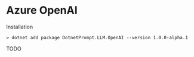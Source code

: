 # Azure OpenAI

Installation

```
> dotnet add package DotnetPrompt.LLM.OpenAI --version 1.0.0-alpha.1
```

TODO